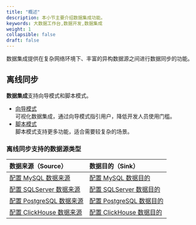 ```yaml
---
title: "概述"
description: 本小节主要介绍数据集成功能。 
keywords: 大数据工作台,数据开发,数据集成
weight: 1
collapsible: false
draft: false
---
```


数据集成提供在复杂网络环境下、丰富的异构数据源之间进行数据同步的功能。

## 离线同步

**数据集成**支持向导模式和脚本模式。
- [向导模式](/bigdata/dataomnis/manual/integration_job/create_job_offline_1)     
    可视化数据集成，通过向导模式指引用户，降低开发人员使用门槛。   
- [脚本模式](/bigdata/dataomnis/manual/integration_job/create_job_offline_2)   
    脚本模式支持更多功能，适合需要较复杂的场景。  

### 离线同步支持的数据源类型

| 数据来源（Source）                                           | 数据目的（Sink）                                             |
| :----------------------------------------------------------- | :----------------------------------------------------------- |
| [配置 MySQL 数据来源](/bigdata/dataomnis/manual/integration_job/cfg_source/mysql) | [配置 MySQL 数据目的](/bigdata/dataomnis/manual/integration_job/cfg_sink/mysql) |
| [配置 SQLServer 数据来源](/bigdata/dataomnis/manual/integration_job/cfg_source/sqlserver) | [配置 SQLServer 数据目的](/bigdata/dataomnis/manual/integration_job/cfg_sink/sqlserver) |
| [配置 PostgreSQL 数据来源](/bigdata/dataomnis/manual/integration_job/cfg_source/postgresql) | [配置 PostgreSQL 数据目的](/bigdata/dataomnis/manual/integration_job/cfg_sink/postgresql) |
| [配置 ClickHouse 数据来源](/bigdata/dataomnis/manual/integration_job/cfg_source/clickhouse) | [配置 ClickHouse 数据目的](/bigdata/dataomnis/manual/integration_job/cfg_sink/clickhouse) |

<!-- | 数据源类型                                                   | 数据来源（Source）                                           | 数据目的（Sink）                                             | 增量同步Source |
| :----------------------------------------------------------- | :----------------------------------------------------------- | :----------------------------------------------------------- | -------------- |
| [MySQL](/bigdata/dataomnis/manual/source_data/add_data/mysql) | [配置 MySQL 数据来源](/bigdata/dataomnis/manual/integration_job/cfg_source/mysql) | [配置 MySQL 数据目的](/bigdata/dataomnis/manual/integration_job/cfg_sink/mysql) |                |
| [TiDB](/bigdata/dataomnis/manual/source_data/add_data/tidb)  | 不支持                                                       | [配置 TiDB 数据目的](/bigdata/dataomnis/manual/integration_job/cfg_sink/tidb) | 不支持         |
| [Oracle](/bigdata/dataomnis/manual/source_data/add_data/oracle) | [配置 Oracle 数据来源](/bigdata/dataomnis/manual/integration_job/cfg_source/oracle) | [配置 Oracle 数据目的](/bigdata/dataomnis/manual/integration_job/cfg_sink/oracle) |                |
| [SQLServer](/bigdata/dataomnis/manual/source_data/add_data/sqlserver) | [配置 SQLServer 数据来源](/bigdata/dataomnis/manual/integration_job/cfg_source/sqlserver) | [配置 SQLServer 数据目的](/bigdata/dataomnis/manual/integration_job/cfg_sink/sqlserver) |                |
| [PostgreSQL](/bigdata/dataomnis/manual/source_data/add_data/postgresql) | [配置 PostgreSQL 数据来源](/bigdata/dataomnis/manual/integration_job/cfg_source/postgresql) | [配置 PostgreSQL 数据目的](/bigdata/dataomnis/manual/integration_job/cfg_sink/postgresql) |                |
| [DB2](/bigdata/dataomnis/manual/source_data/add_data/db2)    | [配置 DB2 数据来源](/bigdata/dataomnis/manual/integration_job/cfg_source/db2) | [配置 DB2 数据目的](/bigdata/dataomnis/manual/integration_job/cfg_sink/db2) |                |
| [ClickHouse](/bigdata/dataomnis/manual/source_data/add_data/clickhouse) | [配置 ClickHouse 数据来源](/bigdata/dataomnis/manual/integration_job/cfg_source/clickhouse) | [配置 ClickHouse 数据目的](/bigdata/dataomnis/manual/integration_job/cfg_sink/clickhouse) |                |
| [MongoDB](/bigdata/dataomnis/manual/source_data/add_data/mongodb) | [配置 MongoDB 数据来源](/bigdata/dataomnis/manual/integration_job/cfg_source/mongodb) | [配置 MongoDB 数据目的](/bigdata/dataomnis/manual/integration_job/cfg_sink/mongodb) |                |
| [SAP HANA](/bigdata/dataomnis/manual/source_data/add_data/saphana) | [配置 SAP HANA 数据来源](/bigdata/dataomnis/manual/integration_job/cfg_source/saphana) | [配置 SAP HANA 数据目的](/bigdata/dataomnis/manual/integration_job/cfg_sink/saphana) |                |
| [ElasticSearch](/bigdata/dataomnis/manual/source_data/add_data/elasticsearch) | [配置 ElasticSearch 数据来源](/bigdata/dataomnis/manual/integration_job/cfg_source/elasticsearch) | [配置 ElasticSearch 数据目的](/bigdata/dataomnis/manual/integration_job/cfg_sink/elasticsearch) | 不支持         |
| [FTP](/bigdata/dataomnis/manual/source_data/add_data/ftp)    | [配置 FTP 数据来源](/bigdata/dataomnis/manual/integration_job/cfg_source/ftp) | [配置 FTP 数据目的](/bigdata/dataomnis/manual/integration_job/cfg_sink/ftp) | 不支持         |
| [HDFS](/bigdata/dataomnis/manual/source_data/add_data/hdfs)  | [配置 HDFS 数据来源](/bigdata/dataomnis/manual/integration_job/cfg_source/hdfs) | [配置 HDFS 数据目的](/bigdata/dataomnis/manual/integration_job/cfg_sink/hdfs) | 不支持         |
| [Redis](/bigdata/dataomnis/manual/source_data/add_data/redis) | 不支持                                                       | [配置 Redis 数据目的](/bigdata/dataomnis/manual/integration_job/cfg_sink/redis) | 不支持         |
| [Hive](/bigdata/dataomnis/manual/source_data/add_data/hive)  | 不支持                                                       | [配置 Hive 数据目的](/bigdata/dataomnis/manual/integration_job/cfg_sink/hive) | 不支持         |
| [HBase](/bigdata/dataomnis/manual/source_data/add_data/hbase) | [配置 HBase 数据来源](/bigdata/dataomnis/manual/integration_job/cfg_source/hbase) | [配置 HBase 数据目的](/bigdata/dataomnis/manual/integration_job/cfg_sink/hbase) | 不支持         |
| [Kafka](/bigdata/dataomnis/manual/source_data/add_data/kafka) | 不支持                                                       | [配置 Kafka 数据目的](/bigdata/dataomnis/manual/integration_job/cfg_sink/kafka) | 不支持         |
 -->
